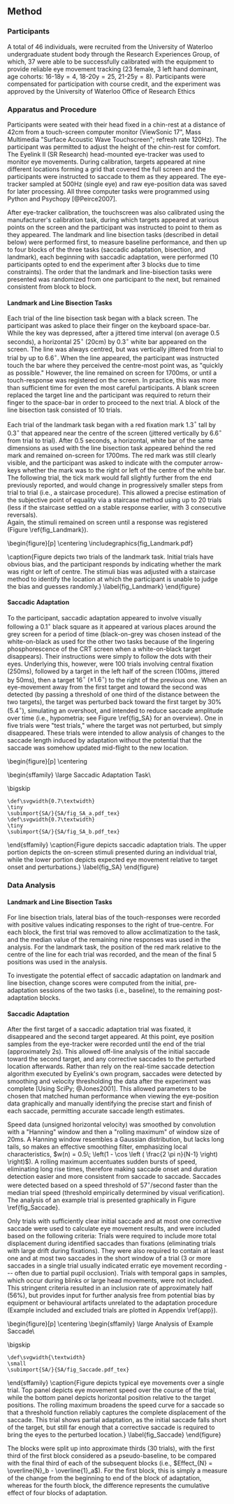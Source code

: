 Method
-------

### Participants

A total of 46 individuals, were recruited from the University of
Waterloo undergraduate student body through the Research
Experiences Group, of which, 37 were able to be successfully
calibrated with the equipment to provide reliable eye movement
tracking (23 female, 3 left hand dominant, age
cohorts: $\text{16-18y} =4$, $\text{18-20y} =25$,
$\text{21-25y} =8$). Participants were compensated for
participation with course credit, and the experiment was approved
by the University of Waterloo Office of Research Ethics

### Apparatus and Procedure

Participants were seated with their head fixed in a chin-rest at a
distance of 42cm from a touch-screen computer monitor (ViewSonic
17", Mass Multimedia "Surface Acoustic Wave Touchscreen"; refresh
rate 120Hz).  The participant was permitted to adjust the height
of the chin-rest for comfort. The Eyelink II (SR Research)
head-mounted eye-tracker was used to monitor eye movements. During
calibration, targets appeared at nine different locations forming
a grid that covered the full screen and the participants were
instructed to saccade to them as they appeared.
The eye-tracker sampled at 500Hz (single eye)
and raw eye-position data was saved for later processing.  All
three computer tasks were programmed using Python and Psychopy
[@Peirce2007].

After eye-tracker calibration, the touchscreen was also calibrated
using the manufacturer's calibration task, during which targets
appeared at various points on the screen and the participant was
instructed to point to them as they appeared. The landmark and
line bisection tasks (described in detail below) were performed first,
to measure baseline
performance, and then up to four blocks of the three tasks
(saccadic adaptation, bisection, and landmark), each beginning
with saccadic adaptation, were performed (10 participants opted to
end the experiment after 3 blocks due to time constraints). The
order that the landmark and line-bisection tasks were presented
was randomized from one participant to the next, but remained
consistent from block to block.


#### Landmark and Line Bisection Tasks

Each trial of the line bisection task began with a black screen.
The participant was asked to place their finger on the keyboard
space-bar. While the key was depressed, after a jittered time
interval (on average $0.5$ seconds), a horizontal $25^{\circ}$
(20cm) by $0.3^{\circ}$ white bar appeared on the screen. The line
was always centred, but was vertically jittered from trial to
trial by up to $6.6^{\circ}$. When the line appeared, the
participant was instructed touch the bar where they perceived the
centre-most point was, as "quickly as possible." However, the line
remained on screen for 1700ms, or until a touch-response was
registered on the screen. In practice, this was more than
sufficient time for even the most careful participants. A blank
screen replaced the target line and the participant was required
to return their finger to the space-bar in order to proceed to the
next trial. A block of the line bisection task consisted of 10 trials.

Each trial of the landmark task began with a red fixation mark
1.3$^{\circ}$ tall by 0.3$^{\circ}$ that appeared near the centre of
the screen (jittered vertically by 6.6$^{\circ}$ from trial to
trial).  After 0.5 seconds, a horizontal, white bar of the same
dimensions as used with the line bisection task appeared behind
the red mark and remained on-screen for 1700ms. The red mark was
still clearly visible, and the participant was asked to indicate
with the computer arrow-keys whether the mark was to the right or
left of the centre of the white bar. The following trial, the tick
mark would fall slightly further from the end previously reported,
and would change in progressively smaller steps from trial to
trial (i.e., a staircase procedure).  This allowed a precise
estimation of the subjective point of equality via a staircase
method using up to 20 trials (less if the staircase settled on a
stable response earlier, with 3 consecutive reversals).  
Again, the stimuli remained on screen
until a response was registered (Figure \ref{fig_Landmark}).

\begin{figure}[p]
\centering
\includegraphics{fig_Landmark.pdf}


\caption{Figure depicts two trials of the landmark task. Initial
trials have obvious bias, and the participant responds by
indicating whether the mark was right or left of centre. The
stimuli bias was adjusted with a staircase method to identify the
location at which the participant is unable to judge the bias and
guesses randomly.}
\label{fig_Landmark}
\end{figure}


#### Saccadic Adaptation

To the participant, saccadic adaptation appeared to involve
visually following a 0.1$^{\circ}$ black square as it appeared at various
places around the grey screen for a period of time (black-on-grey
was chosen instead of the white-on-black as used for the other two
tasks because of the lingering phosphorescence of the CRT screen
when a white-on-black target disappears). Their instructions were
simply to follow the dots with their eyes.  Underlying this,
however, were 100 trials involving central fixation (250ms),
followed by a target in the left half of the screen (100ms,
jittered by 50ms), then a target 16$^{\circ}$ ($\pm 1.6^{\circ}$) to
the right of the previous one. When an eye-movement away from the
first target and toward the
second was detected (by passing a threshold of one third of the distance
between the two targets), the target was perturbed back toward the first
target by 30% (5.4$^{\circ}$), simulating an overshoot, and intended
to reduce saccade amplitude over time (i.e., hypometria; see
Figure \ref{fig_SA} for an overview).  One in five trials were "test
trials," where the target was not perturbed, but simply
disappeared. These trials were intended to allow analysis of
changes to the saccade length induced by adaptation without the
potential that the saccade was somehow updated mid-flight to the
new location.

\begin{figure}[p]
\centering

\begin{sffamily}
\large Saccadic Adaptation Task\\

\bigskip

	\def\svgwidth{0.7\textwidth}
	\tiny
	\subimport{SA/}{SA/fig_SA_a.pdf_tex}
	\def\svgwidth{0.7\textwidth}
	\tiny
	\subimport{SA/}{SA/fig_SA_b.pdf_tex}
\end{sffamily}
\caption{Figure depicts saccadic adaptation trials.
The upper portion depicts the on-screen stimuli
presented during an individual trial, while the lower portion
depicts expected eye movement relative to target onset and
perturbations.}
\label{fig_SA}
\end{figure}


### Data Analysis

#### Landmark and Line Bisection Tasks

For line bisection trials, lateral bias of the touch-responses
were recorded with positive values indicating responses to the
right of true-centre. For each block, the first trial was removed
to allow acclimatization to the task, and the median value of the
remaining nine responses was used in the analysis.  For the
landmark task, the position of the red mark relative to the centre
of the line for each trial was recorded, and the mean of the final
5 positions was used in the analysis.

To investigate the potential effect
of saccadic adaptation on landmark and line bisection, change
scores were computed from the initial, pre-adaptation sessions of
the two tasks (i.e., baseline), to the remaining post-adaptation
blocks.

#### Saccadic Adaptation

After the first target of a saccadic adaptation trial was fixated,
it disappeared and the second target appeared. At this point,
eye position samples from the eye-tracker were recorded
until the end of the trial (approximately 2s). This allowed off-line
analysis of the initial saccade toward the second target, and any
corrective saccades to the perturbed location afterwards. Rather
than rely on the real-time saccade detection algorithm executed by
Eyelink's own program, saccades were detected by smoothing and
velocity thresholding the data after the experiment was complete
[Using SciPy; @Jones2001].
This allowed parameters to be chosen that matched human
performance when viewing the eye-position data graphically
and manually identifying the precise start and finish of each
saccade, permitting accurate saccade length estimates.

Speed data (unsigned horizontal velocity) was smoothed by
convolution with a "Hanning" window and then a "rolling maximum"
of window size of 20ms.  A Hanning window resembles a Gaussian
distribution, but lacks long tails, so makes an effective
smoothing filter, emphasizing local characteristics, $w(n) = 0.5\;
\left(1 - \cos \left ( \frac{2 \pi n}{N-1} \right) \right)$). A
rolling maximum accentuates sudden bursts of speed, eliminating
long rise times, therefore making saccade onset and duration
detection easier and more consistent from saccade to saccade.
Saccades were detected based on a speed threshold of
57$^{\circ}$/second faster than the median trial speed (threshold empirically
determined by visual verification). The analysis of an example
trial is presented graphically in Figure \ref{fig_Saccade}.

Only trials with sufficiently clear initial saccade and at most
one corrective saccade were used to calculate eye movement
results, and were included based on the following criteria:
Trials were required to include more total displacement during
identified saccades than fixations (eliminating trials with large
drift during fixations).  They were also required to contain at
least one and at most two saccades in the short window of a trial
(3 or more saccades in a single trial usually indicated erratic
eye movement recording --- often due to partial pupil occlusion).
Trials with temporal gaps in samples, which occur during blinks or
large head movements, were not included. This stringent criteria
resulted in an inclusion rate of approximately half (56\%), but
provides input for further analysis free from potential bias by
equipment or behavioural artifacts unrelated to the adaptation
procedure (Example included and excluded trials are plotted in
Appendix \ref{app}).

\begin{figure}[p]
\centering
\begin{sffamily}
\large Analysis of Example Saccade\\

\bigskip

	\def\svgwidth{\textwidth}
	\small
	\subimport{SA/}{SA/fig_Saccade.pdf_tex}
\end{sffamily}
\caption{Figure depicts typical eye movements over a single trial.
Top panel depicts eye movement speed over the course of the trial,
while the bottom panel depicts horizontal position relative to the
target positions. The rolling maximum broadens the speed curve for
a saccade so that a threshold function reliably captures the
complete displacement of the saccade. This trial shows partial
adaptation, as the initial saccade falls short of the target, but
still far enough that a corrective saccade is required to bring
the eyes to the perturbed location.} \label{fig_Saccade}
\end{figure}

The blocks were split up into approximate thirds (30 trials), with the first
third of the first block considered as a pseudo-baseline, to be
compared with the final third of each of the subsequent blocks
(i.e., $Effect_{N} = \overline{N}_b - \overline{1}_a$). For the
first block, this is simply a measure of the change from the
beginning to end of the block of adaptation, whereas for the fourth block,
the difference represents the cumulative effect of four blocks of
adaptation.
